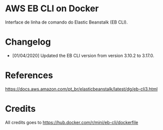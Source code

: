 # AWS EB CLI on Docker

Interface de linha de comando do Elastic Beanstalk (EB CLI).

# Changelog

 - [01/04/2020] Updated the EB CLI version from version 3.10.2 to 3.17.0.

# References

https://docs.aws.amazon.com/pt_br/elasticbeanstalk/latest/dg/eb-cli3.html

# Credits

All credits goes to https://hub.docker.com/r/mini/eb-cli/dockerfile